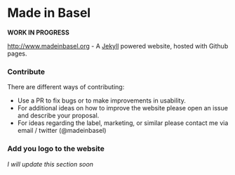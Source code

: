 Made in Basel
=====================

__WORK IN PROGRESS__

http://www.madeinbasel.org - A [Jekyll](http://jekyllrb.com/) powered website, hosted with Github pages.

### Contribute

There are different ways of contributing:

- Use a PR to fix bugs or to make improvements in usability.
- For additional ideas on how to improve the website please open an issue and describe your proposal.
- For ideas regarding the label, marketing, or similar please contact me via email / twitter (@madeinbasel)

### Add you logo to the website

_I will update this section soon_